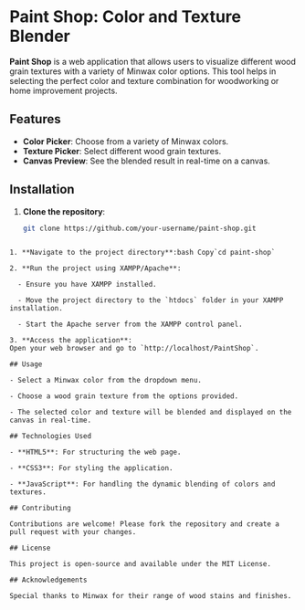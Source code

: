 # Paint Shop: Color and Texture Blender

**Paint Shop** is a web application that allows users to visualize different wood grain textures with a variety of Minwax color options. This tool helps in selecting the perfect color and texture combination for woodworking or home improvement projects.

## Features
- **Color Picker**: Choose from a variety of Minwax colors.
- **Texture Picker**: Select different wood grain textures.
- **Canvas Preview**: See the blended result in real-time on a canvas.

## Installation
1. **Clone the repository**:
   ```bash
   git clone https://github.com/your-username/paint-shop.git
```

1. **Navigate to the project directory**:bash Copy`cd paint-shop`

2. **Run the project using XAMPP/Apache**:

  - Ensure you have XAMPP installed.

  - Move the project directory to the `htdocs` folder in your XAMPP installation.

  - Start the Apache server from the XAMPP control panel.

3. **Access the application**:
Open your web browser and go to `http://localhost/PaintShop`.

## Usage

- Select a Minwax color from the dropdown menu.

- Choose a wood grain texture from the options provided.

- The selected color and texture will be blended and displayed on the canvas in real-time.

## Technologies Used

- **HTML5**: For structuring the web page.

- **CSS3**: For styling the application.

- **JavaScript**: For handling the dynamic blending of colors and textures.

## Contributing

Contributions are welcome! Please fork the repository and create a pull request with your changes.

## License

This project is open-source and available under the MIT License.

## Acknowledgements

Special thanks to Minwax for their range of wood stains and finishes.